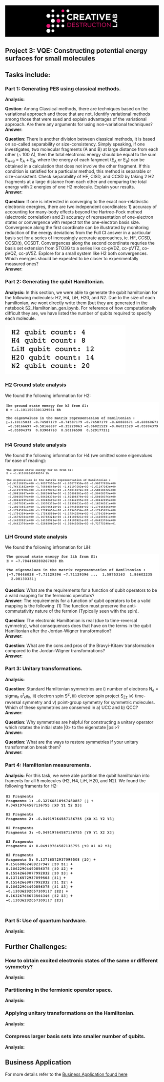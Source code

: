 ![CDL 2020 Cohort Project](../figures/CDL_logo.jpg)
## Project 3: VQE: Constructing potential energy surfaces for small molecules

## Tasks include:

### Part 1: Generating PES using classical methods.
**Analysis:**

**Qestion**: Among Classical methods, there are techniques based on the variational approach and those that are not. Identify variational methods among those that were sued and explain advantages of the variational approach. Are there any arguments for using non-variational techniques?
<br />
**Answer**:

**Question**: There is another division between classical methods, it is based on so-called separability or size-consistency. Simply speaking, if one investigates, two molecular fragments (A and B) at large distance from each other (~ 100 A), then the total electronic energy should be equal to the sum E<sub>A+B</sub> = E<sub>A</sub> + E<sub>B</sub>, where the energy of each fargment (E<sub>A</sub> or E<sub>B</sub>) can be obtained in a calculation that does not involve the other fragment. If this condition is satisfied for a particular method, this method is separable or size-consistent. Check separability of HF, CISD, and CCSD by taking 2 H2 fragments at a large distance from each other and comparing the total energy with 2 energies of one H2 molecule. Explain your results.
<br />
**Answer**:

**Question**: If one is interested in converging to the exact non-relativistic electronic energires, there are two independent coordinates: 1) accuracy of accounting for many-body effects beyond the Hartree-Fock method (electronic correlation) and 2) accuracy of representation of one-electron states or convergence with respect tot the one-electron basis size. Convergence along the first coordinate can be illustrated by monitoring reduction of the energy deviations from the Full CI answer in a particular basis set for a series of increasingly accurate approaches, ie. HF, CCSD, CCSD(t), CCSDT. Convergences along the second coordinate requries the basis set extension from STO3G to a series like cc-pVDZ, co-pVTZ, co-pVQZ, cc-pV5Z. Explore for a small system like H2 both convergences. Which energies should be expected to be closer to experimentally measured ones?
<br />
**Answer**:

### Part 2: Generating the qubit Hamiltonian.
**Analysis:** In this section, we were able to generate the qubit hamiltonian for the following molecules: H2, H4, LiH, H20, and N2. Due to the size of each hamiltonian, we wont directly write them (but they are generated in the netebook S2_Hamiltonian_gen.ipynb. For reference of how computationally difficult they are, we have listed the number of qubits required to specify each molecule.

![Qubit Count](../Week3_VQE/imgs/task_2_qubit_count.png)

### H2 Ground state analysis
We found the following information for H2:

![h2 ground state energy](../Week3_VQE/imgs/h2_ground_energy.png)

### H4 Ground state analysis
We found the following information for H4 (we omitted some eigenvalues for ease of reading):

![h4 ground state energy](../Week3_VQE/imgs/h4_ground_state_energy.png)

### LiH Ground state analysis
We found the following infromation for LiH:

![liH ground state energy](../Week3_VQE/imgs/lih_ground_state_energy.png)

**Question**: What are the requirements for a function of qubit operators to be a valid mapping for the fermionic operators?
<br />
**Answer**: The requirements for a function of qubit operators to be a valid mapping is the following:
(1) The function must preserve the anti-commutativity nature of the fermion (Typically seen with the spin).

**Question**: The electronic Hamiltonian is real (due to time-reversal symmetry), what consequences does that have on the terms in the qubit Hamiltonian after the Jordan-Wigner transformation?
<br />
**Answer**: 

**Question**: What are the cons and pros of the Bravyi-Kitaev transformation compared to the Jordan-Wigner transfomrations?
<br />
**Answer**:

### Part 3: Unitary transformations.
**Analysis:**

**Question**: Standard Hamiltonian symmetries are i) number of electrons N<sub>e</sub> = sigma<sub>k</sub> a<sup>t</sup><sub>k</sub>a<sub>k</sub>, ii) electron spin S<sup>2</sup>, iii) electron spin project S<sub>Zz</sub> iv) time-reversal symmetry and v) point-group symmetry for symmetric molecules. Which of these symmetries are conserved in a) UCC and b) QCC?
<br />
**Answer**:
  
**Question**: Why symmetries are helpful for constructing a unitary operator which rotates the initial state |0> to the eigenstate |psi>?
<br />
**Answer:**

**Question**: What are the ways to restore symmetries if your unitary transformation break them?
<br />
**Answer**:

### Part 4: Hamiltonian measurements.
**Analysis:** For this task, we were able partition the qubit hamiltonian into framents for all 5 molecules (H2, H4, LiH, H20, and N2). We found the following framents for H2:

![h2 fragments](../Week3_VQE/imgs/task_4_h2_fragments.png)
### Part 5: Use of quantum hardware.
**Analysis:**

## Further Challenges:
### How to obtain excited electronic states of the same or different symmetry?
**Analysis:**
### Partitioning in the fermionic operator space.
**Analysis:**
### Applying unitary transformations on the Hamiltonian.
**Analysis:**
### Compress larger basis sets into smaller number of qubits.
**Analysis:**

## Business Application

For more details refer to the [Business Application found here](./Business_Application.md)
